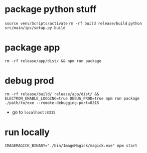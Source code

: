 # package python stuff

`source venv/Scripts/activate`
`rm -rf build release/build`
`python src/main/ipc/setup.py build`

# package app

`rm -rf release/app/dist/ && npm run package`

# debug prod

`rm -rf release/build/ release/app/dist/ && ELECTRON_ENABLE_LOGGING=true DEBUG_PROD=true npm run package`
`./path/to/exe --remote-debugging-port=8315`

- go to `localhost:8315`

# run locally

`IMAGEMAGICK_BINARY="./bin/ImageMagick/magick.exe" npm start`
